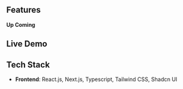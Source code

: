 

## Features

**Up Coming**

## Live Demo

## Tech Stack

- **Frontend**: React.js, Next.js, Typescript, Tailwind CSS, Shadcn UI
